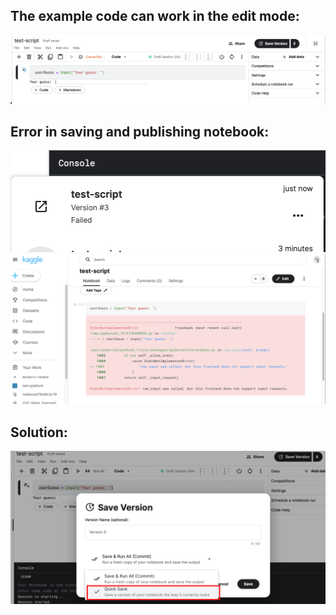 ## The example code can work in the edit mode:
![Error message screenshot](https://github.com/mqhe/learning-materials/blob/main/question/StdinNotImplementedError-run.png)

## Error in saving and publishing notebook:
![fail message screenshot](https://github.com/mqhe/learning-materials/blob/main/question/StdinNotImplementedError-fail.png)
![Error message screenshot](https://github.com/mqhe/learning-materials/blob/main/question/StdinNotImplementedError.png)

## Solution:
![solution](https://github.com/mqhe/learning-materials/blob/main/question/StdinNotImplementedError-save.png)



